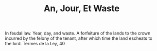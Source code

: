 ---
title: An, Jour, Et Waste
letter: A
permalink: "/definitions/an-jour-et-waste.html"
body: In feudal law. Year, day, and waste. A forfeiture of the lands to the crown
  incurred by the felony of the tenant, after which time the land escheats to the
  lord. Termes de la Ley, 40
published_at: '2018-07-07'
layout: post
---